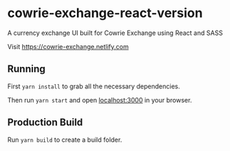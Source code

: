 # cowrie-exchange-react-version

A currency exchange UI built for Cowrie Exchange using React and SASS

Visit https://cowrie-exchange.netlify.com

## Running

First `yarn install` to grab all the necessary dependencies.

Then run `yarn start` and open <localhost:3000> in your browser.

## Production Build

Run `yarn build` to create a build folder.
